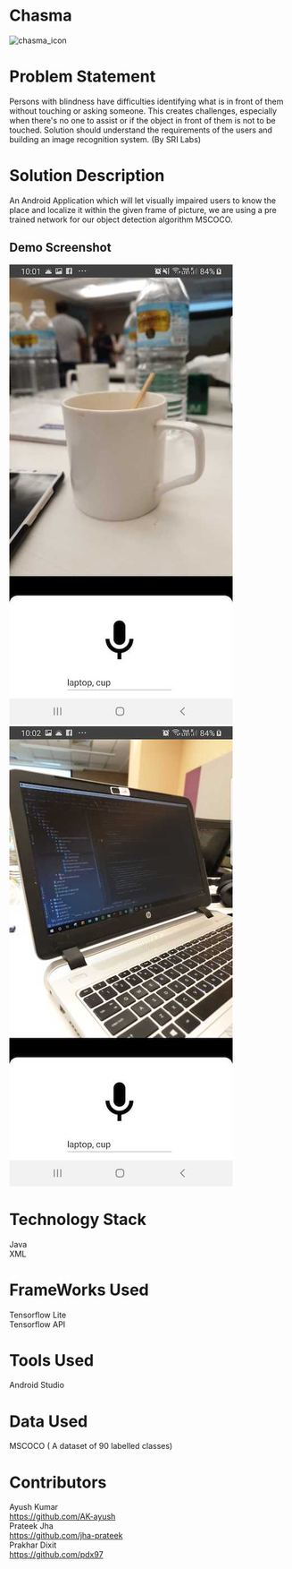 # Chasma 

![chasma_icon](./app/src/main/res/drawable-xxxhdpi/vision.png )

# Problem Statement
Persons with blindness have difficulties identifying what is in front of them without touching or asking someone. This creates challenges, especially when there's no one to assist or if the object in front of them is not to be touched. Solution should understand the requirements of the users and building an image recognition system. (By SRI Labs)

# Solution Description
An Android Application which will let visually impaired users to know the place and localize it within the given frame of picture, we are using a pre trained network for our object detection algorithm MSCOCO.

## Demo Screenshot
![chasma_cup](./app/src/main/res/drawable-xxxhdpi/chasma_cup.jpg ) 
![chasma_laptop](./app/src/main/res/drawable-xxxhdpi/chasma_laptop.jpg )


# Technology Stack
Java
<br>XML<br>
 # FrameWorks Used  
 Tensorflow Lite
 <br>Tensorflow API
 
 # Tools Used
 
  Android Studio 
 
 # Data Used 
 
MSCOCO ( A dataset of 90 labelled classes)
 
  # Contributors
 
 Ayush Kumar 
 <br>https://github.com/AK-ayush<br>
Prateek Jha<br>
 https://github.com/jha-prateek
 <br>Prakhar Dixit
 <br>https://github.com/pdx97 
